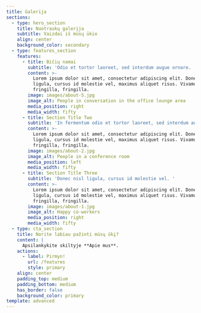 ```yaml
---
title: Galerija
sections:
  - type: hero_section
    title: Nuotraukų galerija
    subtitle: Vaizdai iš mūsų ūkio
    align: center
    background_color: secondary
  - type: features_section
    features:
      - title: Bičių namai
        subtitle: 'Odio et tortor laoreet, sed interdum augue ornare. '
        content: >-
          Lorem ipsum dolor sit amet, consectetur adipiscing elit. Donec nisl
          ligula, cursus id molestie vel, maximus aliquet risus. Vivamus in nibh
          fringilla, fringilla.
        image: images/about-5.jpg
        image_alt: People in conversation in the office lounge area
        media_position: right
        media_width: fifty
      - title: Section Title Two
        subtitle: 'In fermentum odio et tortor laoreet, sed interdum augue ornare. '
        content: >-
          Lorem ipsum dolor sit amet, consectetur adipiscing elit. Donec nisl
          ligula, cursus id molestie vel, maximus aliquet risus. Vivamus in nibh
          fringilla, fringilla.
        image: images/about-2.jpg
        image_alt: People in a conference room
        media_position: left
        media_width: fifty
      - title: Section Title Three
        subtitle: 'Donec nisl ligula, cursus id molestie vel. '
        content: >-
          Lorem ipsum dolor sit amet, consectetur adipiscing elit. Donec nisl
          ligula, cursus id molestie vel, maximus aliquet risus. Vivamus in nibh
          fringilla, fringilla.
        image: images/about-1.jpg
        image_alt: Happy co-workers
        media_position: right
        media_width: fifty
  - type: cta_section
    title: Norite labiau pažinti mūsų ūkį?
    content: |
      Apsilankykite skiltyje **Apie mus**.
    actions:
      - label: Pirmyn!
        url: /features
        style: primary
    align: center
    padding_top: medium
    padding_bottom: medium
    has_border: false
    background_color: primary
template: advanced
---
```

